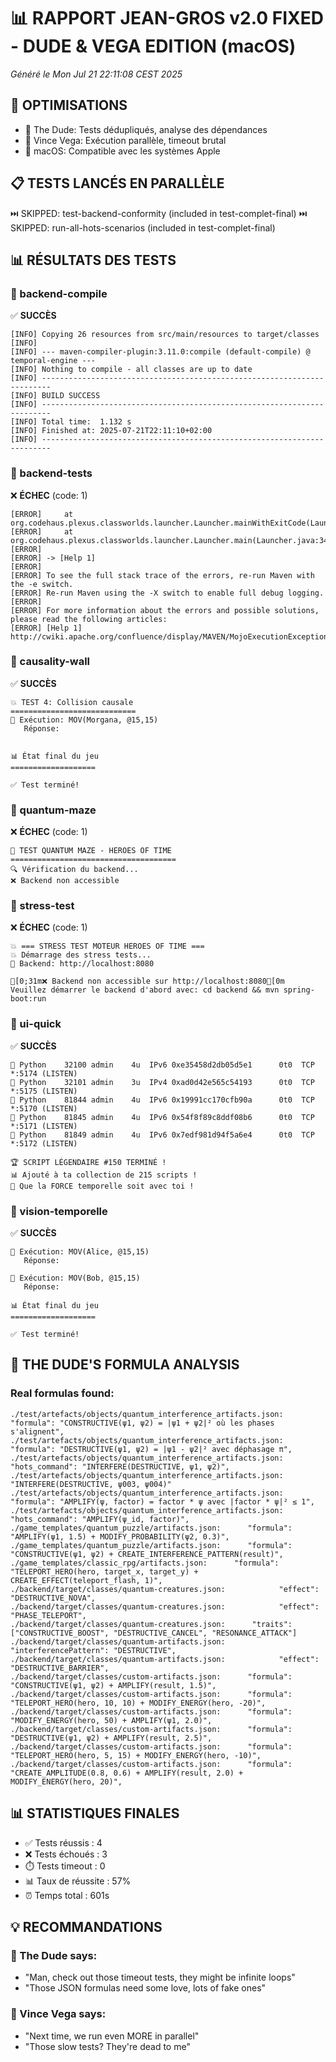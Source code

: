 # 📊 RAPPORT JEAN-GROS v2.0 FIXED - DUDE & VEGA EDITION (macOS)
*Généré le Mon Jul 21 22:11:08 CEST 2025*

## 🎯 OPTIMISATIONS
- 🎳 The Dude: Tests dédupliqués, analyse des dépendances
- 🔫 Vince Vega: Exécution parallèle, timeout brutal
- 🍎 macOS: Compatible avec les systèmes Apple

## 📋 TESTS LANCÉS EN PARALLÈLE

⏭️  SKIPPED: test-backend-conformity (included in test-complet-final)
⏭️  SKIPPED: run-all-hots-scenarios (included in test-complet-final)

## 📊 RÉSULTATS DES TESTS

### 🔧 backend-compile
✅ **SUCCÈS**
```
[INFO] Copying 26 resources from src/main/resources to target/classes
[INFO] 
[INFO] --- maven-compiler-plugin:3.11.0:compile (default-compile) @ temporal-engine ---
[INFO] Nothing to compile - all classes are up to date
[INFO] ------------------------------------------------------------------------
[INFO] BUILD SUCCESS
[INFO] ------------------------------------------------------------------------
[INFO] Total time:  1.132 s
[INFO] Finished at: 2025-07-21T22:11:10+02:00
[INFO] ------------------------------------------------------------------------
```

### 🔧 backend-tests
❌ **ÉCHEC** (code: 1)
```
[ERROR] 	at org.codehaus.plexus.classworlds.launcher.Launcher.mainWithExitCode(Launcher.java:406)
[ERROR] 	at org.codehaus.plexus.classworlds.launcher.Launcher.main(Launcher.java:347)
[ERROR] 
[ERROR] -> [Help 1]
[ERROR] 
[ERROR] To see the full stack trace of the errors, re-run Maven with the -e switch.
[ERROR] Re-run Maven using the -X switch to enable full debug logging.
[ERROR] 
[ERROR] For more information about the errors and possible solutions, please read the following articles:
[ERROR] [Help 1] http://cwiki.apache.org/confluence/display/MAVEN/MojoExecutionException
```

### 🔧 causality-wall
✅ **SUCCÈS**
```
💥 TEST 4: Collision causale
============================
📝 Exécution: MOV(Morgana, @15,15)
   Réponse: 


📊 État final du jeu
===================

✅ Test terminé!
```

### 🔧 quantum-maze
❌ **ÉCHEC** (code: 1)
```
🧩 TEST QUANTUM MAZE - HEROES OF TIME
=====================================
🔍 Vérification du backend...
❌ Backend non accessible
```

### 🔧 stress-test
❌ **ÉCHEC** (code: 1)
```
💥 === STRESS TEST MOTEUR HEROES OF TIME ===
💥 Démarrage des stress tests...
🎯 Backend: http://localhost:8080

[0;31m❌ Backend non accessible sur http://localhost:8080[0m
Veuillez démarrer le backend d'abord avec: cd backend && mvn spring-boot:run
```

### 🔧 ui-quick
✅ **SUCCÈS**
```
🐍 Python    32100 admin    4u  IPv6 0xe35458d2db05d5e1      0t0  TCP *:5174 (LISTEN)
🐍 Python    32101 admin    3u  IPv4 0xad0d42e565c54193      0t0  TCP *:5175 (LISTEN)
🐍 Python    81844 admin    4u  IPv6 0x19991cc170cfb90a      0t0  TCP *:5170 (LISTEN)
🐍 Python    81845 admin    4u  IPv6 0x54f8f89c8ddf08b6      0t0  TCP *:5171 (LISTEN)
🐍 Python    81849 admin    4u  IPv6 0x7edf981d94f5a6e4      0t0  TCP *:5172 (LISTEN)

🏆 SCRIPT LÉGENDAIRE #150 TERMINÉ !
📊 Ajouté à ta collection de 215 scripts !
🎯 Que la FORCE temporelle soit avec toi !

```

### 🔧 vision-temporelle
✅ **SUCCÈS**
```
📝 Exécution: MOV(Alice, @15,15)
   Réponse: 

📝 Exécution: MOV(Bob, @15,15)
   Réponse: 

📊 État final du jeu
===================

✅ Test terminé!
```

## 🎳 THE DUDE'S FORMULA ANALYSIS

### Real formulas found:
```
./test/artefacts/objects/quantum_interference_artifacts.json:            "formula": "CONSTRUCTIVE(ψ1, ψ2) = |ψ1 + ψ2|² où les phases s'alignent",
./test/artefacts/objects/quantum_interference_artifacts.json:            "formula": "DESTRUCTIVE(ψ1, ψ2) = |ψ1 - ψ2|² avec déphasage π",
./test/artefacts/objects/quantum_interference_artifacts.json:            "hots_command": "INTERFERE(DESTRUCTIVE, ψ1, ψ2)",
./test/artefacts/objects/quantum_interference_artifacts.json:              "INTERFERE(DESTRUCTIVE, ψ003, ψ004)"
./test/artefacts/objects/quantum_interference_artifacts.json:            "formula": "AMPLIFY(ψ, factor) = factor * ψ avec |factor * ψ|² ≤ 1",
./test/artefacts/objects/quantum_interference_artifacts.json:            "hots_command": "AMPLIFY(ψ_id, factor)",
./game_templates/quantum_puzzle/artifacts.json:      "formula": "AMPLIFY(ψ1, 1.5) + MODIFY_PROBABILITY(ψ2, 0.3)",
./game_templates/quantum_puzzle/artifacts.json:      "formula": "CONSTRUCTIVE(ψ1, ψ2) + CREATE_INTERFERENCE_PATTERN(result)",
./game_templates/classic_rpg/artifacts.json:      "formula": "TELEPORT_HERO(hero, target_x, target_y) + CREATE_EFFECT(teleport_flash, 1)",
./backend/target/classes/quantum-creatures.json:            "effect": "DESTRUCTIVE_NOVA",
./backend/target/classes/quantum-creatures.json:            "effect": "PHASE_TELEPORT",
./backend/target/classes/quantum-creatures.json:      "traits": ["CONSTRUCTIVE_BOOST", "DESTRUCTIVE_CANCEL", "RESONANCE_ATTACK"]
./backend/target/classes/quantum-artifacts.json:          "interferencePattern": "DESTRUCTIVE",
./backend/target/classes/quantum-artifacts.json:            "effect": "DESTRUCTIVE_BARRIER",
./backend/target/classes/custom-artifacts.json:      "formula": "CONSTRUCTIVE(ψ1, ψ2) + AMPLIFY(result, 1.5)",
./backend/target/classes/custom-artifacts.json:      "formula": "TELEPORT_HERO(hero, 10, 10) + MODIFY_ENERGY(hero, -20)",
./backend/target/classes/custom-artifacts.json:      "formula": "MODIFY_ENERGY(hero, 50) + AMPLIFY(ψ1, 2.0)",
./backend/target/classes/custom-artifacts.json:      "formula": "DESTRUCTIVE(ψ1, ψ2) + AMPLIFY(result, 2.5)",
./backend/target/classes/custom-artifacts.json:      "formula": "TELEPORT_HERO(hero, 5, 15) + MODIFY_ENERGY(hero, -10)",
./backend/target/classes/custom-artifacts.json:      "formula": "CREATE_AMPLITUDE(0.8, 0.6) + AMPLIFY(result, 2.0) + MODIFY_ENERGY(hero, 20)",
```

## 📊 STATISTIQUES FINALES

- ✅ Tests réussis : 4
- ❌ Tests échoués : 3
- ⏱️ Tests timeout : 0
- 📊 Taux de réussite : 57%
- ⏰ Temps total : 601s

## 💡 RECOMMANDATIONS

### 🎳 The Dude says:
- "Man, check out those timeout tests, they might be infinite loops"
- "Those JSON formulas need some love, lots of fake ones"

### 🔫 Vince Vega says:
- "Next time, we run even MORE in parallel"
- "Those slow tests? They're dead to me"

